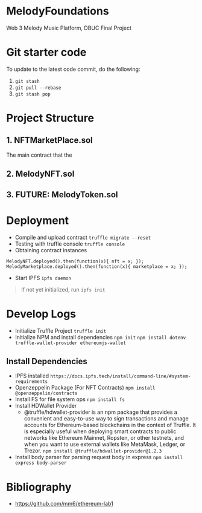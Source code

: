 # MelodyFoundations
Web 3 Melody Music Platform, DBUC Final Project

# Git starter code
To update to the latest code commit, do the following: 
1. `git stash` 
2. `git pull --rebase`
3. `git stash pop`

# Project Structure
## 1. NFTMarketPlace.sol
The main contract that the 

## 2. MelodyNFT.sol 

## 3. FUTURE: MelodyToken.sol

# Deployment
- Compile and upload contract 
`truffle migrate --reset`
- Testing with truffle console
`truffle console`
- Obtaining contract instances
```
MelodyNFT.deployed().then(function(x){ nft = x; });
MelodyMarketplace.deployed().then(function(x){ marketplace = x; });
```
- Start IPFS
`ipfs daemon`
> If not yet initialized, run `ipfs init`

# Develop Logs
- Initialize Truffle Project 
`truffle init`
- Initialize NPM and install dependencies 
`npm init`
`npm install dotenv truffle-wallet-provider ethereumjs-wallet`

## Install Dependencies 
- IPFS installed `https://docs.ipfs.tech/install/command-line/#system-requirements`
- Openzeppelin Package (For NFT Contracts)
`npm install @openzeppelin/contracts`
- Install FS for file system ops
`npm install fs`
- Install HDWallet Provider
  - @truffle/hdwallet-provider is an npm package that provides a convenient and easy-to-use way to sign transactions and manage accounts for Ethereum-based blockchains in the context of Truffle. It is especially useful when deploying smart contracts to public networks like Ethereum Mainnet, Ropsten, or other testnets, and when you want to use external wallets like MetaMask, Ledger, or Trezor.
`npm install @truffle/hdwallet-provider@1.2.3`
- Install body parser for parsing request body in express
`npm install express body-parser`


# Bibliography
- https://github.com/mm6/ethereum-lab1